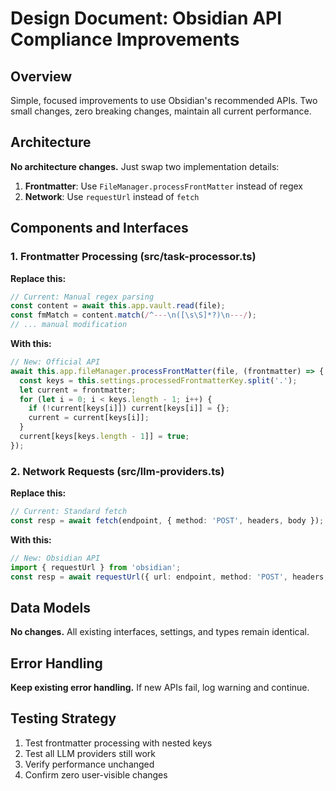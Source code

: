 # Design Document: Obsidian API Compliance Improvements

## Overview

Simple, focused improvements to use Obsidian's recommended APIs. Two small changes, zero breaking changes, maintain all current performance.

## Architecture

**No architecture changes.** Just swap two implementation details:

1. **Frontmatter**: Use `FileManager.processFrontMatter` instead of regex
2. **Network**: Use `requestUrl` instead of `fetch`

## Components and Interfaces

### 1. Frontmatter Processing (src/task-processor.ts)

**Replace this:**
```typescript
// Current: Manual regex parsing
const content = await this.app.vault.read(file);
const fmMatch = content.match(/^---\n([\s\S]*?)\n---/);
// ... manual modification
```

**With this:**
```typescript
// New: Official API
await this.app.fileManager.processFrontMatter(file, (frontmatter) => {
  const keys = this.settings.processedFrontmatterKey.split('.');
  let current = frontmatter;
  for (let i = 0; i < keys.length - 1; i++) {
    if (!current[keys[i]]) current[keys[i]] = {};
    current = current[keys[i]];
  }
  current[keys[keys.length - 1]] = true;
});
```

### 2. Network Requests (src/llm-providers.ts)

**Replace this:**
```typescript
// Current: Standard fetch
const resp = await fetch(endpoint, { method: 'POST', headers, body });
```

**With this:**
```typescript
// New: Obsidian API
import { requestUrl } from 'obsidian';
const resp = await requestUrl({ url: endpoint, method: 'POST', headers, body });
```

## Data Models

**No changes.** All existing interfaces, settings, and types remain identical.

## Error Handling

**Keep existing error handling.** If new APIs fail, log warning and continue.

## Testing Strategy

1. Test frontmatter processing with nested keys
2. Test all LLM providers still work
3. Verify performance unchanged
4. Confirm zero user-visible changes